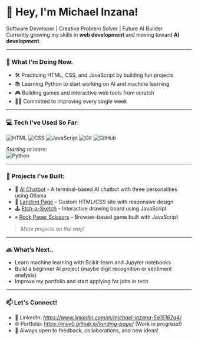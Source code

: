 # 👋 Hey, I'm Michael Inzana!

Software Developer | Creative Problem Solver | Future AI Builder  
Currently growing my skills in **web development** and moving toward **AI development**.

---

### 🧠 What I'm Doing Now.

- 🛠️ Practicing HTML, CSS, and JavaScript by building fun projects  
- 📚 Learning Python to start working on AI and machine learning  
- 🎮 Building games and interactive web tools from scratch  
- 👨‍💻 Committed to improving every single week

---

### 💻 Tech I've Used So Far:

![HTML](https://img.shields.io/badge/-HTML-333?style=flat&logo=html5)
![CSS](https://img.shields.io/badge/-CSS-333?style=flat&logo=css3)
![JavaScript](https://img.shields.io/badge/-JavaScript-333?style=flat&logo=javascript)
![Git](https://img.shields.io/badge/-Git-333?style=flat&logo=git)
![GitHub](https://img.shields.io/badge/-GitHub-333?style=flat&logo=github)

*Starting to learn:*  
![Python](https://img.shields.io/badge/-Python-444?style=flat&logo=python)

---

### 📌 Projects I've Built:

- 🤖 [AI Chatbot](https://github.com/miiv0/ai-chatbot) - A terminal-based AI chatbot with three personalities using Ollama
- 🎨 [Landing Page](https://github.com/miiv0/landing-page) – Custom HTML/CSS site with responsive design  
- 🕹️ [Etch-a-Sketch](https://github.com/miiv0/etchasketch) – Interactive drawing board using JavaScript  
- ✊ [Rock Paper Scissors](https://github.com/miiv0/rockpaperscissors) – Browser-based game built with JavaScript

> *More projects on the way!*

---

### 🔜 What’s Next..

- Learn machine learning with Scikit-learn and Jupyter notebooks  
- Build a beginner AI project (maybe digit recognition or sentiment analysis)  
- Improve my portfolio and start applying for jobs in tech

---

### 📫 Let's Connect!

- 💼 LinkedIn: *https://www.linkedin.com/in/michael-inzana-5a15162a4/*  
- 🌐 Portfolio: *https://miiv0.github.io/landing-page/* (Work in progress!)
- 💬 Always open to feedback, collaborations, and new ideas!
